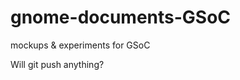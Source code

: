 gnome-documents-GSoC
====================

mockups &amp; experiments for GSoC

Will git push anything?
